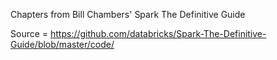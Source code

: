 Chapters from Bill Chambers' Spark The Definitive Guide

Source = https://github.com/databricks/Spark-The-Definitive-Guide/blob/master/code/